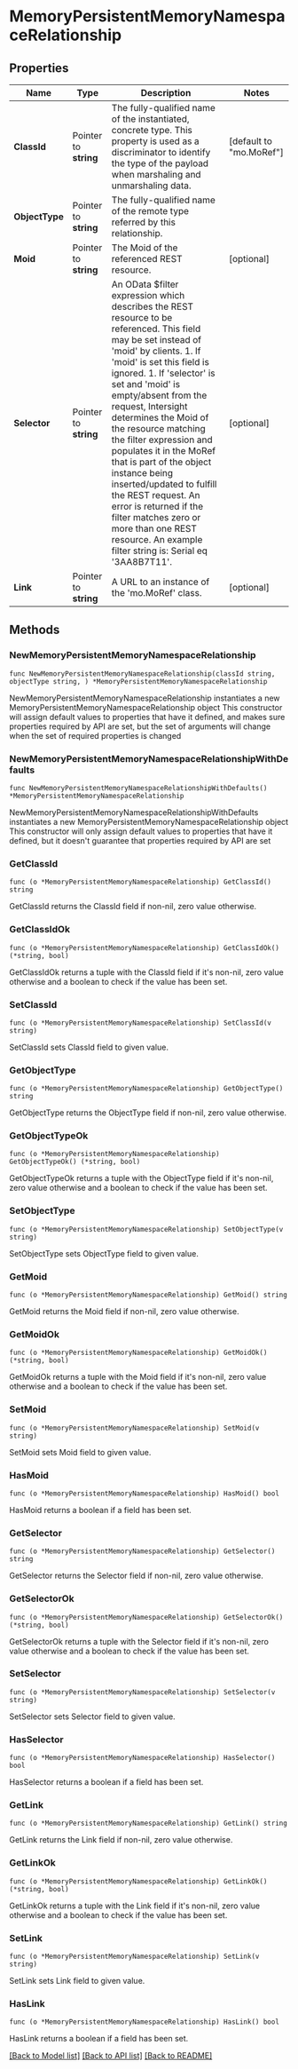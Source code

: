 # MemoryPersistentMemoryNamespaceRelationship

## Properties

Name | Type | Description | Notes
------------ | ------------- | ------------- | -------------
**ClassId** | Pointer to **string** | The fully-qualified name of the instantiated, concrete type. This property is used as a discriminator to identify the type of the payload when marshaling and unmarshaling data. | [default to "mo.MoRef"]
**ObjectType** | Pointer to **string** | The fully-qualified name of the remote type referred by this relationship. | 
**Moid** | Pointer to **string** | The Moid of the referenced REST resource. | [optional] 
**Selector** | Pointer to **string** | An OData $filter expression which describes the REST resource to be referenced. This field may be set instead of &#39;moid&#39; by clients. 1. If &#39;moid&#39; is set this field is ignored. 1. If &#39;selector&#39; is set and &#39;moid&#39; is empty/absent from the request, Intersight determines the Moid of the resource matching the filter expression and populates it in the MoRef that is part of the object instance being inserted/updated to fulfill the REST request. An error is returned if the filter matches zero or more than one REST resource. An example filter string is: Serial eq &#39;3AA8B7T11&#39;. | [optional] 
**Link** | Pointer to **string** | A URL to an instance of the &#39;mo.MoRef&#39; class. | [optional] 

## Methods

### NewMemoryPersistentMemoryNamespaceRelationship

`func NewMemoryPersistentMemoryNamespaceRelationship(classId string, objectType string, ) *MemoryPersistentMemoryNamespaceRelationship`

NewMemoryPersistentMemoryNamespaceRelationship instantiates a new MemoryPersistentMemoryNamespaceRelationship object
This constructor will assign default values to properties that have it defined,
and makes sure properties required by API are set, but the set of arguments
will change when the set of required properties is changed

### NewMemoryPersistentMemoryNamespaceRelationshipWithDefaults

`func NewMemoryPersistentMemoryNamespaceRelationshipWithDefaults() *MemoryPersistentMemoryNamespaceRelationship`

NewMemoryPersistentMemoryNamespaceRelationshipWithDefaults instantiates a new MemoryPersistentMemoryNamespaceRelationship object
This constructor will only assign default values to properties that have it defined,
but it doesn't guarantee that properties required by API are set

### GetClassId

`func (o *MemoryPersistentMemoryNamespaceRelationship) GetClassId() string`

GetClassId returns the ClassId field if non-nil, zero value otherwise.

### GetClassIdOk

`func (o *MemoryPersistentMemoryNamespaceRelationship) GetClassIdOk() (*string, bool)`

GetClassIdOk returns a tuple with the ClassId field if it's non-nil, zero value otherwise
and a boolean to check if the value has been set.

### SetClassId

`func (o *MemoryPersistentMemoryNamespaceRelationship) SetClassId(v string)`

SetClassId sets ClassId field to given value.


### GetObjectType

`func (o *MemoryPersistentMemoryNamespaceRelationship) GetObjectType() string`

GetObjectType returns the ObjectType field if non-nil, zero value otherwise.

### GetObjectTypeOk

`func (o *MemoryPersistentMemoryNamespaceRelationship) GetObjectTypeOk() (*string, bool)`

GetObjectTypeOk returns a tuple with the ObjectType field if it's non-nil, zero value otherwise
and a boolean to check if the value has been set.

### SetObjectType

`func (o *MemoryPersistentMemoryNamespaceRelationship) SetObjectType(v string)`

SetObjectType sets ObjectType field to given value.


### GetMoid

`func (o *MemoryPersistentMemoryNamespaceRelationship) GetMoid() string`

GetMoid returns the Moid field if non-nil, zero value otherwise.

### GetMoidOk

`func (o *MemoryPersistentMemoryNamespaceRelationship) GetMoidOk() (*string, bool)`

GetMoidOk returns a tuple with the Moid field if it's non-nil, zero value otherwise
and a boolean to check if the value has been set.

### SetMoid

`func (o *MemoryPersistentMemoryNamespaceRelationship) SetMoid(v string)`

SetMoid sets Moid field to given value.

### HasMoid

`func (o *MemoryPersistentMemoryNamespaceRelationship) HasMoid() bool`

HasMoid returns a boolean if a field has been set.

### GetSelector

`func (o *MemoryPersistentMemoryNamespaceRelationship) GetSelector() string`

GetSelector returns the Selector field if non-nil, zero value otherwise.

### GetSelectorOk

`func (o *MemoryPersistentMemoryNamespaceRelationship) GetSelectorOk() (*string, bool)`

GetSelectorOk returns a tuple with the Selector field if it's non-nil, zero value otherwise
and a boolean to check if the value has been set.

### SetSelector

`func (o *MemoryPersistentMemoryNamespaceRelationship) SetSelector(v string)`

SetSelector sets Selector field to given value.

### HasSelector

`func (o *MemoryPersistentMemoryNamespaceRelationship) HasSelector() bool`

HasSelector returns a boolean if a field has been set.

### GetLink

`func (o *MemoryPersistentMemoryNamespaceRelationship) GetLink() string`

GetLink returns the Link field if non-nil, zero value otherwise.

### GetLinkOk

`func (o *MemoryPersistentMemoryNamespaceRelationship) GetLinkOk() (*string, bool)`

GetLinkOk returns a tuple with the Link field if it's non-nil, zero value otherwise
and a boolean to check if the value has been set.

### SetLink

`func (o *MemoryPersistentMemoryNamespaceRelationship) SetLink(v string)`

SetLink sets Link field to given value.

### HasLink

`func (o *MemoryPersistentMemoryNamespaceRelationship) HasLink() bool`

HasLink returns a boolean if a field has been set.


[[Back to Model list]](../README.md#documentation-for-models) [[Back to API list]](../README.md#documentation-for-api-endpoints) [[Back to README]](../README.md)


